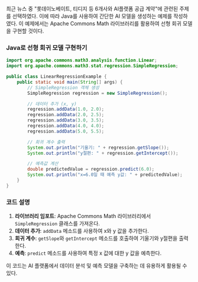 최근 뉴스 중 "롯데이노베이트, 티디지 등 6개사와 AI플랫폼 공급 계약"에 관련된 주제를 선택하였다. 이에 따라 Java를 사용하여 간단한 AI 모델을 생성하는 예제를 작성하였다. 이 예제에서는 Apache Commons Math 라이브러리를 활용하여 선형 회귀 모델을 구현할 것이다.

### Java로 선형 회귀 모델 구현하기

```java
import org.apache.commons.math3.analysis.function.Linear;
import org.apache.commons.math3.stat.regression.SimpleRegression;

public class LinearRegressionExample {
    public static void main(String[] args) {
        // SimpleRegression 객체 생성
        SimpleRegression regression = new SimpleRegression();

        // 데이터 추가 (x, y)
        regression.addData(1.0, 2.0);
        regression.addData(2.0, 2.5);
        regression.addData(3.0, 3.5);
        regression.addData(4.0, 4.0);
        regression.addData(5.0, 5.5);

        // 회귀 계수 출력
        System.out.println("기울기: " + regression.getSlope());
        System.out.println("y절편: " + regression.getIntercept());

        // 예측값 계산
        double predictedValue = regression.predict(6.0);
        System.out.println("x=6.0일 때 예측 y값: " + predictedValue);
    }
}
```

### 코드 설명
1. **라이브러리 임포트**: Apache Commons Math 라이브러리에서 `SimpleRegression` 클래스를 가져온다.
2. **데이터 추가**: `addData` 메소드를 사용하여 x와 y 값을 추가한다.
3. **회귀 계수**: `getSlope`와 `getIntercept` 메소드를 호출하여 기울기와 y절편을 출력한다.
4. **예측**: `predict` 메소드를 사용하여 특정 x 값에 대한 y 값을 예측한다.

이 코드는 AI 플랫폼에서 데이터 분석 및 예측 모델을 구축하는 데 유용하게 활용될 수 있다.